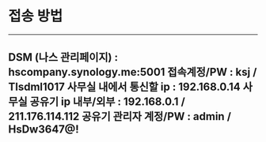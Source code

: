 # 접송 방법

---
DSM (나스 관리페이지) : hscompany.synology.me:5001
접속계정/PW : ksj / Tlsdml1017
사무실 내에서 통신할 ip : 192.168.0.14
사무실 공유기 ip 내부/외부 : 192.168.0.1 / 211.176.114.112
공유기 관리자 계정/PW : admin / HsDw3647@!
---

